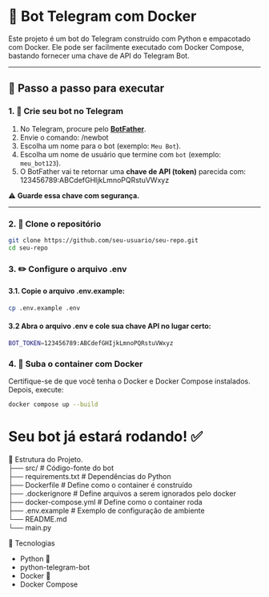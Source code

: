 # 🤖 Bot Telegram com Docker

Este projeto é um bot do Telegram construído com Python e empacotado com Docker. Ele pode ser facilmente executado com Docker Compose, bastando fornecer uma chave de API do Telegram Bot.

---

## 🧭 Passo a passo para executar

### 1. 🚀 Crie seu bot no Telegram

1. No Telegram, procure pelo [**BotFather**](https://t.me/botfather).
2. Envie o comando: /newbot
3. Escolha um nome para o bot (exemplo: `Meu Bot`).
4. Escolha um nome de usuário que termine com `bot` (exemplo: `meu_bot123`).
5. O BotFather vai te retornar uma **chave de API (token)** parecida com:
123456789:ABCdefGHIjkLmnoPQRstuVWxyz


⚠️ **Guarde essa chave com segurança.**

---

### 2. 📁 Clone o repositório

```bash
git clone https://github.com/seu-usuario/seu-repo.git
cd seu-repo
```
### 3. ✏️ Configure o arquivo .env
#### 3.1. Copie o arquivo .env.example:
```bash
cp .env.example .env
```
#### 3.2 Abra o arquivo .env e cole sua chave API no lugar certo:
```bash
BOT_TOKEN=123456789:ABCdefGHIjkLmnoPQRstuVWxyz
```
### 4. 🐳 Suba o container com Docker
Certifique-se de que você tenha o Docker e Docker Compose instalados. Depois, execute:
```bash
docker compose up --build
```

# Seu bot já estará rodando! ✅

📂 Estrutura do Projeto.<br>
├── src/                    # Código-fonte do bot <br>
├── requirements.txt        # Dependências do Python<br>
├── Dockerfile              # Define como o container é construído<br>
├── .dockerignore           # Define arquivos a serem ignorados pelo docker<br>
├── docker-compose.yml      # Define como o container roda<br>
├── .env.example            # Exemplo de configuração de ambiente<br>
└── README.md<br>
└── main.py<br>



🧰 Tecnologias
- Python 🐍
- python-telegram-bot
- Docker 🐳
- Docker Compose

